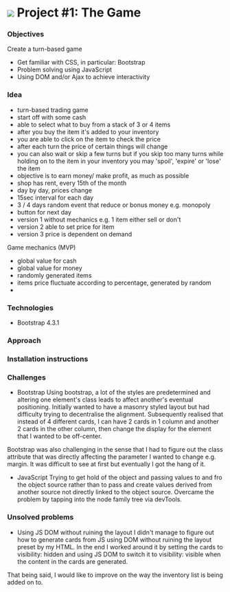 # ![](https://ga-dash.s3.amazonaws.com/production/assets/logo-9f88ae6c9c3871690e33280fcf557f33.png) Project #1: The Game

### Objectives

Create a turn-based game

* Get familiar with CSS, in particular: Bootstrap
* Problem solving using JavaScript
* Using DOM and/or Ajax to achieve interactivity

### Idea

* turn-based trading game
* start off with some cash
* able to select what to buy from a stack of 3 or 4 items
* after you buy the item it's added to your inventory
* you are able to click on the item to check the price
* after each turn the price of certain things will change
* you can also wait or skip a few turns but if you skip too many turns while holding on to the item in your inventory you may 'spoil', 'expire' or 'lose' the item
* objective is to earn money/ make profit, as much as possible
* shop has rent, every 15th of the month
* day by day, prices change
* 15sec interval for each day
* 3 / 4 days random event that reduce or bonus money e.g. monopoly
* button for next day
* version 1 without mechanics e.g. 1 item either sell or don't
* version 2 able to set price for item
* version 3 price is dependent on demand

Game mechanics (MVP)
* global value for cash
* global value for money
* randomly generated items 
* items price fluctuate according to percentage, generated by random
* 

### Technologies
* Bootstrap 4.3.1

### Approach
### Installation instructions
### Challenges
* Bootstrap
Using bootstrap, a lot of the styles are predetermined and altering one element's class leads to affect another's eventual positioning. Initially wanted to have a masonry styled layout but had difficulty trying to decentralise the alignment. Subsequently realised that instead of 4 different cards, I can have 2 cards in 1 column and another 2 cards in the other column, then change the display for the element that I wanted to be off-center.

Bootstrap was also challenging in the sense that I had to figure out the class attribute that was directly affecting the parameter I wanted to change e.g. margin. It was difficult to see at first but eventually I got the hang of it.

* JavaScript
Trying to get hold of the object and passing values to and fro the object source rather than to pass and create values derived from another source not directly linked to the object source. Overcame the problem by tapping into the node family tree via devTools.

### Unsolved problems
* Using JS DOM without ruining the layout
I didn't manage to figure out how to generate cards from JS using DOM without ruining the layout preset by my HTML. In the end I worked around it by setting the cards to visibility: hidden and using JS DOM to switch it to visibility: visible when the content in the cards are generated.

That being said, I would like to improve on the way the inventory list is being added on to. 